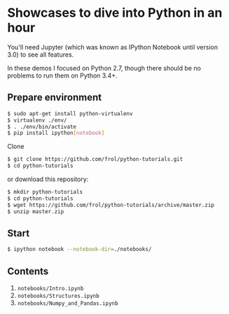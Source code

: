 # Showcases to dive into Python in an hour

You'll need Jupyter (which was known as IPython Notebook until version 3.0) to
see all features.

In these demos I focused on Python 2.7, though there should be no problems to
run them on Python 3.4+.

## Prepare environment

```bash
$ sudo apt-get install python-virtualenv
$ virtualenv ./env/
$ . ./env/bin/activate
$ pip install ipython[notebook]
```

Clone

```bash
$ git clone https://github.com/frol/python-tutorials.git
$ cd python-tutorials
```

or download this repository:

```bash
$ mkdir python-tutorials
$ cd python-tutorials
$ wget https://github.com/frol/python-tutorials/archive/master.zip
$ unzip master.zip
```

## Start

```bash
$ ipython notebook --notebook-dir=./notebooks/
```

## Contents

1. `notebooks/Intro.ipynb`
1. `notebooks/Structures.ipynb`
1. `notebooks/Numpy_and_Pandas.ipynb`


